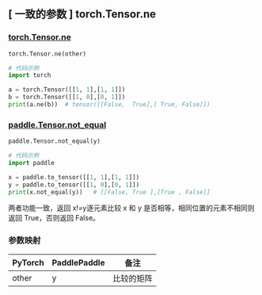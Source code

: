 ## [ 一致的参数 ] torch.Tensor.ne
### [torch.Tensor.ne](https://pytorch.org/docs/1.13/generated/torch.Tensor.ne.html?highlight=ne)

```python
torch.Tensor.ne(other)

# 代码示例
import torch

a = torch.Tensor([[1, 1],[1, 1]])
b = torch.Tensor([[1, 0],[0, 1]])
print(a.ne(b))  # tensor([[False,  True],[ True, False]])
```

### [paddle.Tensor.not_equal](https://www.paddlepaddle.org.cn/documentation/docs/zh/api/paddle/not_equal_cn.html)

```python
paddle.Tensor.not_equal(y)

# 代码示例
import paddle

x = paddle.to_tensor([[1, 1],[1, 1]])
y = paddle.to_tensor([[1, 0],[0, 1]])
print(x.not_equal(y))   # [[False, True ],[True , False]]
```

两者功能一致，返回 x!=y逐元素比较 x 和 y 是否相等，相同位置的元素不相同则返回 True，否则返回 False。
### 参数映射
| PyTorch       | PaddlePaddle | 备注                                                   |
| ------------- | ------------ | ------------------------------------------------------ |
| other          | y         | 比较的矩阵                                     |
